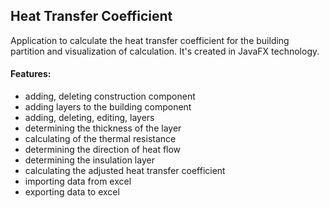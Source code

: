 ## Heat Transfer Coefficient ##

Application to calculate the heat transfer coefficient for the building partition and visualization of calculation. It's created in JavaFX technology.

#### Features: ####
* adding, deleting construction component
* adding layers to the building component
* adding, deleting, editing, layers
* determining the thickness of the layer
* calculating of the thermal resistance
* determining the direction of heat flow
* determining the insulation layer
* calculating the adjusted heat transfer coefficient
* importing data from excel
* exporting data to excel
